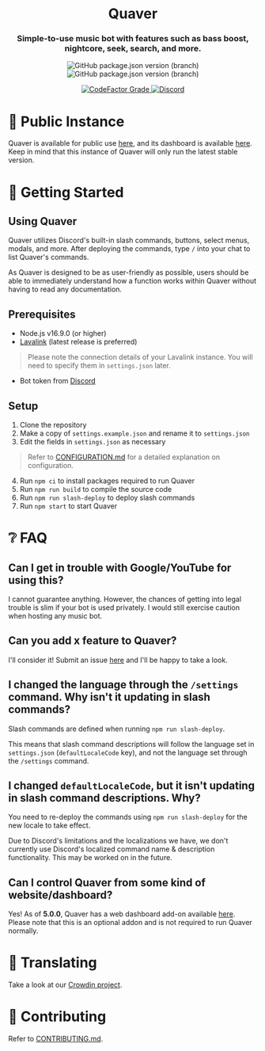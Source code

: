 <h1 align="center" style="border-bottom: none;">Quaver</h1>
<h3 align="center">Simple-to-use music bot with features such as bass boost, nightcore, seek, search, and more.</h3>
<p align="center">
    <img alt="GitHub package.json version (branch)" src="https://img.shields.io/github/package-json/v/zptxdev/quaver/master?color=2a005b&label=stable&style=flat-square">
    <img alt="GitHub package.json version (branch)" src="https://img.shields.io/github/package-json/v/zptxdev/quaver/next?color=46041f&label=next&style=flat-square">
</p>
<p align="center">
    <a href="https://www.codefactor.io/repository/github/zptxdev/quaver/overview/next">
        <img alt="CodeFactor Grade" src="https://img.shields.io/codefactor/grade/github/zptxdev/quaver/next?style=flat-square">
    </a>
    <a href="https://go.zptx.dev/discord">
        <img alt="Discord" src="https://img.shields.io/discord/334654301651730432?label=chat%20with%20us&style=flat-square">
    </a>
</p>

# 🎵 Public Instance

Quaver is available for public use [here](https://go.zptx.dev/InviteQuaver), and its dashboard is available [here](https://quaver.zptx.dev). Keep in mind that this instance of Quaver will only run the latest stable version.

# 🚀 Getting Started

## Using Quaver

Quaver utilizes Discord's built-in slash commands, buttons, select menus, modals, and more. After deploying the commands, type `/` into your chat to list Quaver's commands.

As Quaver is designed to be as user-friendly as possible, users should be able to immediately understand how a function works within Quaver without having to read any documentation.

## Prerequisites

- Node.js v16.9.0 (or higher)
- [Lavalink](https://github.com/freyacodes/Lavalink) (latest release is preferred)
> Please note the connection details of your Lavalink instance. You will need to specify them in `settings.json` later.
- Bot token from [Discord](https://discord.com/developers/applications)

## Setup

1. Clone the repository
2. Make a copy of `settings.example.json` and rename it to `settings.json`
3. Edit the fields in `settings.json` as necessary
> Refer to [CONFIGURATION.md](CONFIGURATION.md) for a detailed explanation on configuration.
4. Run `npm ci` to install packages required to run Quaver
5. Run `npm run build` to compile the source code
6. Run `npm run slash-deploy` to deploy slash commands
7. Run `npm start` to start Quaver

# ❔ FAQ

## Can I get in trouble with Google/YouTube for using this?

I cannot guarantee anything. However, the chances of getting into legal trouble is slim if your bot is used privately. I would still exercise caution when hosting any music bot.

## Can you add x feature to Quaver?

I'll consider it! Submit an issue [here](https://github.com/ZPTXDev/Quaver/issues) and I'll be happy to take a look.

## I changed the language through the `/settings` command. Why isn't it updating in slash commands?

Slash commands are defined when running `npm run slash-deploy`.

This means that slash command descriptions will follow the language set in `settings.json` (`defaultLocaleCode` key), and not the language set through the `/settings` command.

## I changed `defaultLocaleCode`, but it isn't updating in slash command descriptions. Why?

You need to re-deploy the commands using `npm run slash-deploy` for the new locale to take effect.

Due to Discord's limitations and the localizations we have, we don't currently use Discord's localized command name & description functionality. This may be worked on in the future.

## Can I control Quaver from some kind of website/dashboard?

Yes! As of **5.0.0**, Quaver has a web dashboard add-on available [here](https://github.com/ZPTXDev/Quaver-Web). Please note that this is an optional addon and is not required to run Quaver normally.

# 💬 Translating

Take a look at our [Crowdin project](https://translate.zptx.dev).

# 📝 Contributing

Refer to [CONTRIBUTING.md](CONTRIBUTING.md).

